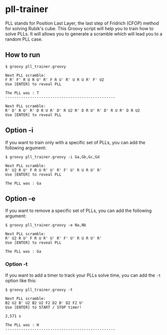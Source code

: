 # pll-trainer

PLL stands for Position Last Layer, the last step of Fridrich (CFOP) method for solving Rubik's cube.
This Groovy script will help you to train how to solve PLLs. It will allows you to generate a scramble which will lead you to a random PLL case.

## How to run

    $ groovy pll_trainer.groovy

    Next PLL scramble:
    F R' F' R U R U' R' F R U' R' U R U R' F' U2
    Use [ENTER] to reveal PLL

    The PLL was : T
    -------------------------------------------------

    Next PLL scramble:
    R' D' R U' R' D R U R' D' R U2 R' D R U' R' D' R U R' D R U2
    Use [ENTER] to reveal PLL

## Option -i

If you want to train only with a specific set of PLLs, you can add the following argument:

    $ groovy pll_trainer.groovy -i Ga,Gb,Gc,Gd

    Next PLL scramble:
    R' U2 R U' F R U R' U' R' F' U' R U R U' R'
    Use [ENTER] to reveal PLL

    The PLL was : Ga

## Option -e

If you want to remove a specific set of PLLs, you can add the following argument:

    $ groovy pll_trainer.groovy -e Na,Nb

    Next PLL scramble:
    R' U2 R U' F R U R' U' R' F' U' R U R U' R'
    Use [ENTER] to reveal PLL

    The PLL was : Ga

### Option -t

If you want to add a timer to track your PLLs solve time, you can add the `-t` option like this:

    $ groovy pll_trainer.groovy -t

    Next PLL scramble:
    B2 U2 B' U2 B2 U2 F2 D2 B' D2 F2 U'
    Use [ENTER] to START / STOP timer!

    2,571 s

    The PLL was : H
    -------------------------------------------------
